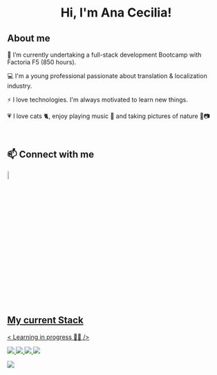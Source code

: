 <h1 align="center">Hi, I'm Ana Cecilia!</h1>

## About me
🌱 I’m currently undertaking a full-stack development Bootcamp with Factoria F5 (850 hours).

💻 I'm a young professional passionate about translation & localization industry.

⚡ I love technologies. I'm always motivated to learn new things.

💗 I love cats 🐈, enjoy playing music 🎸 and taking pictures of nature 🌊📷

<br>

## 📫 Connect with me

<a href="mailto:ana.cecilia.reques@gmail.com" target="blank"><img width="7%" src="https://user-images.githubusercontent.com/74038190/216122065-2f028bae-25d6-4a3c-bc9f-175394ed5011.png" />

<br>

## My current Stack 
< Learning in progress 👀💬 />

<p align="left">
  <img src="https://skillicons.dev/icons?i=vscode,)](https://skillicons.dev"/>
  <img src="https://skillicons.dev/icons?i=git,github,)](https://skillicons.dev"/>
  <img src="https://skillicons.dev/icons?i=html,css,js,php,)](https://skillicons.dev"/>
  <img src="https://skillicons.dev/icons?i=sass,bootstrap,tailwind,nodejs,react,jest,postman,)](https://skillicons.dev"/>
</p>

<p align="left">
  <img src="https://skillicons.dev/icons?i=figma,)](https://skillicons.dev"/>
</p>












